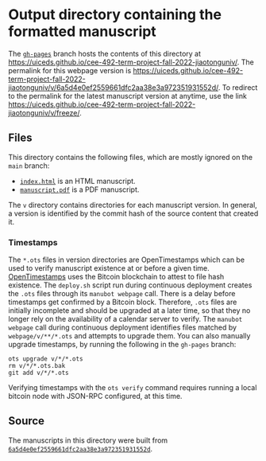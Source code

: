 # Output directory containing the formatted manuscript

The [`gh-pages`](https://github.com/uiceds/cee-492-term-project-fall-2022-jiaotonguniv/tree/gh-pages) branch hosts the contents of this directory at <https://uiceds.github.io/cee-492-term-project-fall-2022-jiaotonguniv/>.
The permalink for this webpage version is <https://uiceds.github.io/cee-492-term-project-fall-2022-jiaotonguniv/v/6a5d4e0ef2559661dfc2aa38e3a972351931552d/>.
To redirect to the permalink for the latest manuscript version at anytime, use the link <https://uiceds.github.io/cee-492-term-project-fall-2022-jiaotonguniv/v/freeze/>.

## Files

This directory contains the following files, which are mostly ignored on the `main` branch:

+ [`index.html`](index.html) is an HTML manuscript.
+ [`manuscript.pdf`](manuscript.pdf) is a PDF manuscript.

The `v` directory contains directories for each manuscript version.
In general, a version is identified by the commit hash of the source content that created it.

### Timestamps

The `*.ots` files in version directories are OpenTimestamps which can be used to verify manuscript existence at or before a given time.
[OpenTimestamps](https://opentimestamps.org/) uses the Bitcoin blockchain to attest to file hash existence.
The `deploy.sh` script run during continuous deployment creates the `.ots` files through its `manubot webpage` call.
There is a delay before timestamps get confirmed by a Bitcoin block.
Therefore, `.ots` files are initially incomplete and should be upgraded at a later time, so that they no longer rely on the availability of a calendar server to verify.
The `manubot webpage` call during continuous deployment identifies files matched by `webpage/v/**/*.ots` and attempts to upgrade them.
You can also manually upgrade timestamps, by running the following in the `gh-pages` branch:

```shell
ots upgrade v/*/*.ots
rm v/*/*.ots.bak
git add v/*/*.ots
```

Verifying timestamps with the `ots verify` command requires running a local bitcoin node with JSON-RPC configured, at this time.

## Source

The manuscripts in this directory were built from
[`6a5d4e0ef2559661dfc2aa38e3a972351931552d`](https://github.com/uiceds/cee-492-term-project-fall-2022-jiaotonguniv/commit/6a5d4e0ef2559661dfc2aa38e3a972351931552d).
